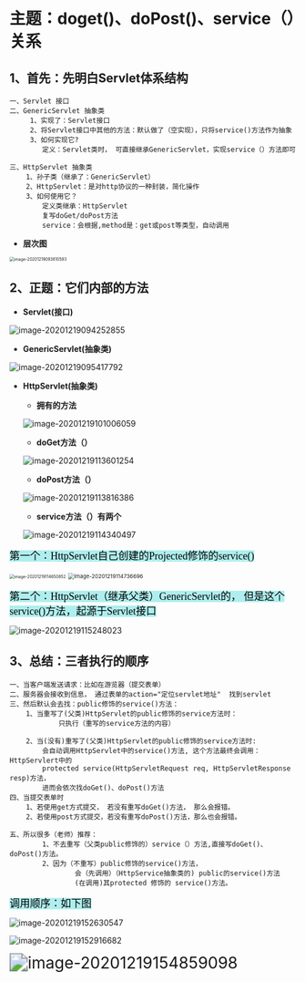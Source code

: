 # 主题：doget()、doPost()、service（）关系

## 1、首先：先明白Servlet体系结构

~~~
一、Servlet 接口
二、GenericServlet 抽象类
	 1、实现了：Servlet接口
	 2、将Servlet接口中其他的方法：默认做了（空实现），只将service()方法作为抽象
	 3、如何实现它?
	 	定义：Servlet类时， 可直接继承GenericServlet，实现service（）方法即可
	 
三、HttpServlet 抽象类
	1、孙子类（继承了：GenericServlet）
	2、HttpServlet：是对http协议的一种封装，简化操作
	3、如何使用它？
		定义类继承：HttpServlet
		复写doGet/doPost方法
		service：会根据,method是：get或post等类型，自动调用
~~~

- **层次图**

<img src="https://gitee.com/sheep-are-flying-in-the-sky/my-picture/raw/master/picture5/image-20201219093810593.png" alt="image-20201219093810593" style="zoom:50%;" />



## 2、正题：它们内部的方法

- **Servlet(接口)**

![image-20201219094252855](https://gitee.com/sheep-are-flying-in-the-sky/my-picture/raw/master/picture5/image-20201219094252855.png)

- **GenericServlet(抽象类)**

![image-20201219095417792](https://gitee.com/sheep-are-flying-in-the-sky/my-picture/raw/master/picture5/image-20201219095417792.png)

- **HttpServlet(抽象类)**

  - **拥有的方法**

  ![image-20201219101006059](https://gitee.com/sheep-are-flying-in-the-sky/my-picture/raw/master/picture5/image-20201219101006059.png)

  - **doGet方法（）**

  ![image-20201219113601254](https://gitee.com/sheep-are-flying-in-the-sky/my-picture/raw/master/picture5/image-20201219113601254.png)

  

  - **doPost方法（）**

  ![image-20201219113816386](https://gitee.com/sheep-are-flying-in-the-sky/my-picture/raw/master/picture5/image-20201219113816386.png)

  

  - **service方法（）有两个**

  ![image-20201219114340497](https://gitee.com/sheep-are-flying-in-the-sky/my-picture/raw/master/picture5/image-20201219114340497.png)

<span style='color:black;background:PaleTurquoise;font-size:18px;font-family:微软雅黑;'>第一个：HttpServlet自己创建的Projected修饰的service()</span>

<img src="https://gitee.com/sheep-are-flying-in-the-sky/my-picture/raw/master/picture5/image-20201219114650852.png" alt="image-20201219114650852" style="zoom: 50%;" />

<img src="https://gitee.com/sheep-are-flying-in-the-sky/my-picture/raw/master/picture5/image-20201219114736696.png" alt="image-20201219114736696" style="zoom: 67%;" />



<span style='color:black;background:PaleTurquoise;font-size:18px;font-family:微软雅黑;'>第二个：HttpServlet（继承父类）GenericServlet的， 但是这个service()方法，起源于Servlet接口</span>

![image-20201219115248023](https://gitee.com/sheep-are-flying-in-the-sky/my-picture/raw/master/picture5/image-20201219115248023.png)



## 3、总结：三者执行的顺序

~~~
一、当客户端发送请求：比如在游览器（提交表单）
二、服务器会接收到信息， 通过表单的action="定位servlet地址"  找到servlet
三、然后默认会去找：public修饰的service()方法：
	1、当重写了(父类)HttpServlet的public修饰的service方法时：
			只执行（重写的service方法的内容）
			
    2、当(没有)重写了(父类)HttpServlet的public修饰的service方法时:
    	会自动调用HttpServlet中的service()方法, 这个方法最终会调用：HttpServlert中的
    	protected service(HttpServletRequest req, HttpServletResponse resp)方法，
        进而会依次找doGet()、doPost()方法	
四、当提交表单时
	1、若使用get方式提交， 若没有重写doGet()方法， 那么会报错。
	2、若使用post方式提交，若没有重写doPost()方法，那么也会报错。

五、所以很多（老师）推荐：
		1、不去重写（父类public修饰的）service（）方法,直接写doGet()、doPost()方法。
		2、因为（不重写）public修饰的service()方法，
				会（先调用）（HttpService抽象类的) public的service()方法
				(在调用)其protected 修饰的 service()方法。	     			
~~~

<span style='color:black;background:PaleTurquoise;font-size:18px;font-family:微软雅黑;'>调用顺序：如下图</span>

![image-20201219152630547](https://gitee.com/sheep-are-flying-in-the-sky/my-picture/raw/master/picture5/image-20201219152630547.png)

![image-20201219152916682](https://gitee.com/sheep-are-flying-in-the-sky/my-picture/raw/master/picture5/image-20201219152916682.png)

<img src="https://gitee.com/sheep-are-flying-in-the-sky/my-picture/raw/master/picture5/image-20201219154859098.png" alt="image-20201219154859098" style="zoom: 200%;" />

